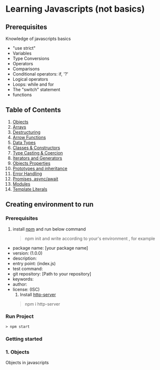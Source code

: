 # Learning Javascripts (not basics)

## Prerequisites
Knowledge of javascripts basics
- "use strict"
- Variables
- Type Conversions
- Operators
- Comparisons
- Conditional operators: if, '?'
- Logical operators
- Loops: while and for
- The "switch" statement
- functions

## Table of Contents
1. [Objects](#objects)
1. [Arrays](#arrays)
1. [Destructuring](#destructuring)
1. [Arrow Functions](#arrow-functions)
1. [Data Types](#data-types)
1. [Classes & Constructors](#classes--constructors)
1. [Type Casting & Coercion](#type-casting--coercion)
1. [Iterators and Generators](#iterators-and-generators)
1. [Objects Properties](#object-properties)
1. [Prototypes and inheritance](#prototypes-inheritance)
1. [Error Handling](#error-handling)
1. [Promises, async/await](#promises-async-await)
1. [Modules](#modules)
1. [Template Literals](#teamplate-literals)


## Creating environment to run 
 ### Prerequisites
 1. install [npm](https://www.npmjs.com/get-npm) and run below command
    > npm init 
    and write according to your's environment , for example
- package name: [your package name]
- version: (1.0.0) 
- description: 
- entry point: (index.js) 
- test command: 
- git repository: [Path to your repository]
- keywords: 
- author: 
- license: (ISC)
  1. Install [http-server](https://www.npmjs.com/package/http-server)     
    > npm i http-server     
 ### Run Project 
    > npm start  

 ### Getting started

### 1. Objects
Objects in javascripts 